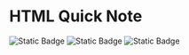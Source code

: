 # HTML Quick Note

![Static Badge](https://img.shields.io/badge/JavaScript-%2328FF28)
![Static Badge](https://img.shields.io/badge/jQuery-%232828FF)
![Static Badge](https://img.shields.io/badge/CSS-%23FF8000)


